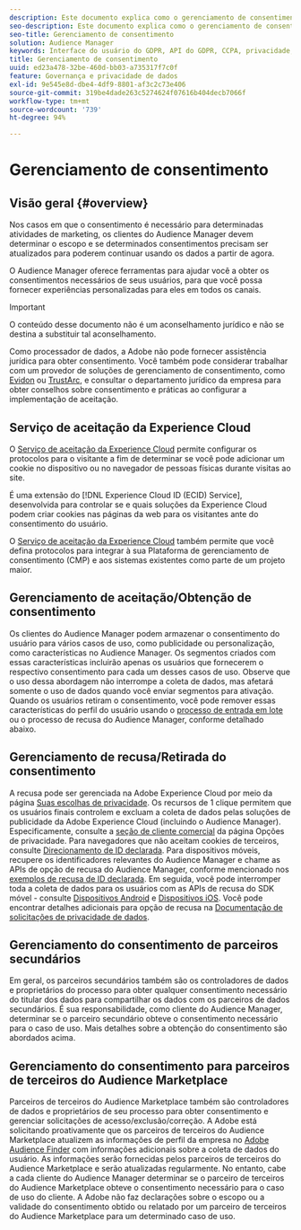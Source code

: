 ```yaml
---
description: Este documento explica como o gerenciamento de consentimento funciona no Audience Manager.
seo-description: Este documento explica como o gerenciamento de consentimento funciona no Audience Manager.
seo-title: Gerenciamento de consentimento
solution: Audience Manager
keywords: Interface do usuário do GDPR, API do GDPR, CCPA, privacidade, consentimento
title: Gerenciamento de consentimento
uuid: ed23a478-32be-460d-bb03-a735317f7c0f
feature: Governança e privacidade de dados
exl-id: 9e545e8d-dbe4-4df9-8801-af3c2c73e406
source-git-commit: 319be4dade263c5274624f07616b404decb7066f
workflow-type: tm+mt
source-wordcount: '739'
ht-degree: 94%

---
```


# Gerenciamento de consentimento

## Visão geral {#overview}

Nos casos em que o consentimento é necessário para determinadas atividades de marketing, os clientes do Audience Manager devem determinar o escopo e se determinados consentimentos precisam ser atualizados para poderem continuar usando os dados a partir de agora.

O Audience Manager oferece ferramentas para ajudar você a obter os consentimentos necessários de seus usuários, para que você possa fornecer experiências personalizadas para eles em todos os canais.

>[!IMPORTANT]
>
> O conteúdo desse documento não é um aconselhamento jurídico e não se destina a substituir tal aconselhamento.
>
> Como processador de dados, a Adobe não pode fornecer assistência jurídica para obter consentimento. Você também pode considerar trabalhar com um provedor de soluções de gerenciamento de consentimento, como [Evidon](https://theblog.adobe.com/evidon-builds-gdpr-universal-consent-integration-with-launch-by-adobe/) ou [TrustArc](https://theblog.adobe.com/trustarc-builds-consent-integration-launch-adobe/), e consultar o departamento jurídico da empresa para obter conselhos sobre consentimento e práticas ao configurar a implementação de aceitação.

## Serviço de aceitação da Experience Cloud

O [Serviço de aceitação da Experience Cloud](https://experienceleague.adobe.com/docs/id-service/using/implementation/opt-in-service/optin-overview.html) permite configurar os protocolos para o visitante a fim de determinar se você pode adicionar um cookie no dispositivo ou no navegador de pessoas físicas durante visitas ao site.

É uma extensão do [!DNL Experience Cloud ID (ECID) Service], desenvolvida para controlar se e quais soluções da Experience Cloud podem criar cookies nas páginas da web para os visitantes ante do consentimento do usuário.

O [Serviço de aceitação da Experience Cloud](https://experienceleague.adobe.com/docs/id-service/using/implementation/opt-in-service/optin-overview.html) também permite que você defina protocolos para integrar à sua Plataforma de gerenciamento de consentimento (CMP) e aos sistemas existentes como parte de um projeto maior.

## Gerenciamento de aceitação/Obtenção de consentimento

Os clientes do Audience Manager podem armazenar o consentimento do usuário para vários casos de uso, como publicidade ou personalização, como características no Audience Manager. Os segmentos criados com essas características incluirão apenas os usuários que fornecerem o respectivo consentimento para cada um desses casos de uso. Observe que o uso dessa abordagem não interrompe a coleta de dados, mas afetará somente o uso de dados quando você enviar segmentos para ativação. Quando os usuários retiram o consentimento, você pode remover essas características do perfil do usuário usando o [processo de entrada em lote](../../integration/sending-audience-data/batch-data-transfer-explained/inbound-file-contents.md) ou o processo de recusa do Audience Manager, conforme detalhado abaixo.

## Gerenciamento de recusa/Retirada do consentimento

A recusa pode ser gerenciada na Adobe Experience Cloud por meio da página [Suas escolhas de privacidade](https://www.adobe.com/br/privacy/opt-out.html#customeruse). Os recursos de 1 clique permitem que os usuários finais controlem e excluam a coleta de dados pelas soluções de publicidade da Adobe Experience Cloud (incluindo o Audience Manager). Especificamente, consulte a [seção de cliente comercial](https://www.adobe.com/privacy/opt-out.html#customeruse) da página Opções de privacidade. Para navegadores que não aceitam cookies de terceiros, consulte [Direcionamento de ID declarada](../../features/declared-ids.md#declared-id-targeting). Para dispositivos móveis, recupere os identificadores relevantes do Audience Manager e chame as APIs de opção de recusa do Audience Manager, conforme mencionado nos [exemplos de recusa de ID declarada](../../features/declared-ids.md#opt-out-examples). Em seguida, você pode interromper toda a coleta de dados para os usuários com as APIs de recusa do SDK móvel - consulte [Dispositivos Android](https://experienceleague.adobe.com/docs/mobile-services/android/gdpr-privacy-android/privacy.html) e [Dispositivos iOS](https://experienceleague.adobe.com/docs/mobile-services/ios/privacy-gdpr-ios/privacy.html). Você pode encontrar detalhes adicionais para opção de recusa na [Documentação de solicitações de privacidade de dados](../../overview/data-security-and-privacy/data-privacy-requests.md).

## Gerenciamento do consentimento de parceiros secundários

Em geral, os parceiros secundários também são os controladores de dados e proprietários do processo para obter qualquer consentimento necessário do titular dos dados para compartilhar os dados com os parceiros de dados secundários. É sua responsabilidade, como cliente do Audience Manager, determinar se o parceiro secundário obteve o consentimento necessário para o caso de uso. Mais detalhes sobre a obtenção do consentimento são abordados acima.

## Gerenciamento do consentimento para parceiros de terceiros do Audience Marketplace

Parceiros de terceiros do Audience Marketplace também são controladores de dados e proprietários de seu processo para obter consentimento e gerenciar solicitações de acesso/exclusão/correção. A Adobe está solicitando proativamente que os parceiros de terceiros do Audience Marketplace atualizem as informações de perfil da empresa no [Adobe Audience Finder](https://www.adobe-audience-finder.com/) com informações adicionais sobre a coleta de dados do usuário. As informações serão fornecidas pelos parceiros de terceiros do Audience Marketplace e serão atualizadas regularmente. No entanto, cabe a cada cliente do Audience Manager determinar se o parceiro de terceiros do Audience Marketplace obteve o consentimento necessário para o caso de uso do cliente. A Adobe não faz declarações sobre o escopo ou a validade do consentimento obtido ou relatado por um parceiro de terceiros do Audience Marketplace para um determinado caso de uso.

